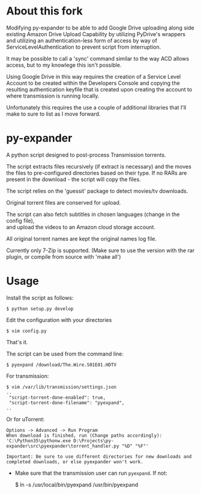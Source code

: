 About this fork
===========

Modifying py-expander to be able to add Google Drive uploading along side existing Amazon Drive Upload Capability
by utilizing PyDrive's wrappers and utilizing an authentication-less form of access by way of ServiceLevelAuthentication
to prevent script from interruption.

It may be possible to call a 'sync' command similar to the way ACD allows access, but to my knowlege this isn't possible.

Using Google Drive in this way requires the creation of a Service Level Account to be created within the Developers Console
and copying the resulting authentication keyfile that is created upon creating the account to where transmission is running
locally.  

Unfortunately this requires the use a couple of additional libraries that I'll make to sure to list as I move forward.



py-expander
===========

A python script designed to post-process Transmission torrents.

The script extracts files recursively (if extract is necessary)
and the moves the files to pre-configured directories based on their type.
If no RARs are present in the download - the script will copy the files.

The script relies on the 'guessit' package to detect movies/tv downloads.

Original torrent files are conserved for upload.

The script can also fetch subtitles in chosen languages (change in the config file),  
and upload the videos to an Amazon cloud storage account.

All original torrent names are kept the original names log file.

Currently only 7-Zip is supported. (Make sure to use the version with the rar plugin, or compile from source with 'make all')

Usage
===========
Install the script as follows:

	$ python setup.py develop

Edit the configuration with your directories

	$ vim config.py

That's it.

The script can be used from the command line:

	$ pyexpand /download/The.Wire.S01E01.HDTV

For transmission:

	$ vim /var/lib/transmission/settings.json
	..
	 "script-torrent-done-enabled": true,
     "script-torrent-done-filename": "pyexpand",
    ..

Or for uTorrent:

    Options -> Advanced -> Run Program
    When download is finished, run (Change paths accordingly): 
	'C:\Python35\pythonw.exe D:\Projects\py-expander\src\pyexpander\torrent_handler.py "%D" "%F"'
	
	Important: Be sure to use different directories for new downloads and completed downloads, or else pyexpander won't work.

* Make sure that the transmission user can run `pyexpand`. If not:

	$ ln -s /usr/local/bin/pyexpand /usr/bin/pyexpand

